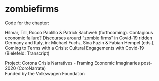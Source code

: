 # zombiefirms
Code for the chapter:

Hilmar, Till, Rocco Paolillo & Patrick Sachweh (forthcoming). Contagious economic failure? Discourses around “zombie firms” in Covid-19 ridden Germany and Italy, in: Michael Fuchs, Sina Fazin & Fabian Hempel (eds.), Coming to Terms with a Crisis: Cultural Engagements with Covid-19 (Bielefeld: Transcript)

Project: Corona Crisis Narratives - Framing Economic Imaginaries post-2020 (CoroNarrate) \
Funded by the Volkswagen Foundation

